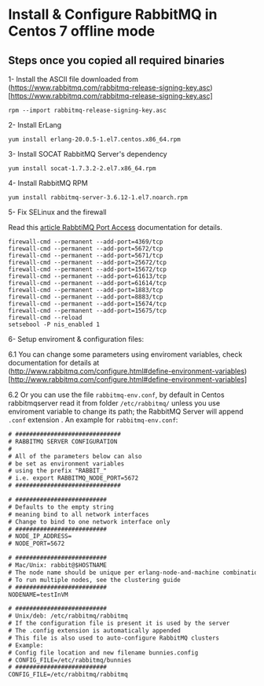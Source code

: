 
# Install & Configure RabbitMQ in Centos 7 offline mode

## Steps once you copied all required binaries

1- Install the ASCII file downloaded from (https://www.rabbitmq.com/rabbitmq-release-signing-key.asc)[https://www.rabbitmq.com/rabbitmq-release-signing-key.asc]
```shell
rpm --import rabbitmq-release-signing-key.asc
```

2- Install ErLang
```shell
yum install erlang-20.0.5-1.el7.centos.x86_64.rpm
```

3- Install SOCAT RabbitMQ Server's dependency
```shell
yum install socat-1.7.3.2-2.el7.x86_64.rpm
```

4- Install RabbitMQ RPM
```shell
yum install rabbitmq-server-3.6.12-1.el7.noarch.rpm
```

5- Fix SELinux and the firewall

Read this [article RabbtiMQ Port Access](http://www.rabbitmq.com/networking.html#selinux-ports) documentation for details.
```shell
firewall-cmd --permanent --add-port=4369/tcp
firewall-cmd --permanent --add-port=5672/tcp
firewall-cmd --permanent --add-port=5671/tcp
firewall-cmd --permanent --add-port=25672/tcp
firewall-cmd --permanent --add-port=15672/tcp
firewall-cmd --permanent --add-port=61613/tcp
firewall-cmd --permanent --add-port=61614/tcp
firewall-cmd --permanent --add-port=1883/tcp
firewall-cmd --permanent --add-port=8883/tcp
firewall-cmd --permanent --add-port=15674/tcp
firewall-cmd --permanent --add-port=15675/tcp
firewall-cmd --reload
setsebool -P nis_enabled 1
```

6- Setup enviroment & configuration files:

6.1 You can change some parameters using enviroment variables, check documentation for details at (http://www.rabbitmq.com/configure.html#define-environment-variables)[http://www.rabbitmq.com/configure.html#define-environment-variables]

6.2 Or you can use the file ```rabbitmq-env.conf```, by default in Centos rabbitmqserver read it from folder ```/etc/rabbitmq/``` unless you use enviroment variable to change its path; the RabbitMQ Server will append ```.conf``` extension .
An example for ```rabbitmq-env.conf```:
```txt
# ##############################
# RABBITMQ SERVER CONFIGURATION
#
# All of the parameters below can also
# be set as environment variables
# using the prefix "RABBIT_"
# i.e. export RABBITMQ_NODE_PORT=5672
# ##############################

# ##########################
# Defaults to the empty string
# meaning bind to all network interfaces
# Change to bind to one network interface only
# ##########################
# NODE_IP_ADDRESS=
# NODE_PORT=5672

# ##########################
# Mac/Unix: rabbit@$HOSTNAME
# The node name should be unique per erlang-node-and-machine combination
# To run multiple nodes, see the clustering guide
# ##########################
NODENAME=testInVM

# ##########################
# Unix/deb: /etc/rabbitmq/rabbitmq
# If the configuration file is present it is used by the server
# The .config extension is automatically appended
# This file is also used to auto-configure RabbitMQ clusters
# Example:
# Config file location and new filename bunnies.config
# CONFIG_FILE=/etc/rabbitmq/bunnies
# ##########################
CONFIG_FILE=/etc/rabbitmq/rabbitmq
```